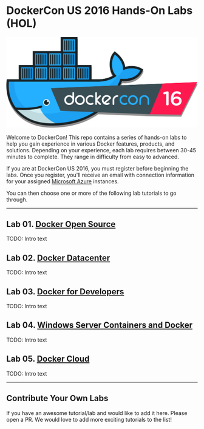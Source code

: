 # DockerCon US 2016 Hands-On Labs (HOL)

![dcus2016](images/dockercon.png)

Welcome to DockerCon! This repo contains a series of hands-on labs to help you gain experience in various Docker features, products, and solutions. Depending on your experience, each lab requires between 30-45 minutes to complete. They range in difficulty from easy to advanced.

If you are at DockerCon US 2016, you must register before beginning the labs. Once you register, you'll receive an email with connection information for your assigned [Microsoft Azure](https://azure.microsoft.com) instances.

You can then choose one or more of the following lab tutorials to go through.

---

## Lab 01. [Docker Open Source](https://github.com/docker/dcus-hol-2016/tree/master/open-source)

TODO: Intro text

## Lab 02. [Docker Datacenter](https://github.com/docker/dcus-hol-2016/tree/master/docker-datacenter)

TODO: Intro text

## Lab 03. [Docker for Developers](https://github.com/docker/dcus-hol-2016/tree/master/docker-developer)

TODO: Intro text

## Lab 04. [Windows Server Containers and Docker](https://github.com/docker/dcus-hol-2016/tree/master/windows-containers)

TODO: Intro text

## Lab 05. [Docker Cloud](https://github.com/docker/dcus-hol-2016/tree/master/docker-cloud)

TODO: Intro text

---

## Contribute Your Own Labs

If you have an awesome tutorial/lab and would like to add it here. Please open a PR. We would love to add more exciting tutorials to the list!
